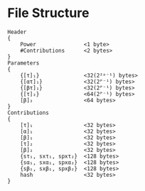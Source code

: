 # File Structure
    Header 
    {
        Power               <1 byte>
        #Contributions      <2 bytes>
    }
    Parameters
    {
        {[τ]₁}              <32(2²ᵖ⁻¹) bytes>
        {[ατ]₁}             <32(2ᴾ⁻¹) bytes>
        {[βτ]₁}             <32(2ᴾ⁻¹) bytes>
        {[τ]₂}              <64(2ᴾ⁻¹) bytes>
        [β]₂                <64 bytes>
    }
    Contributions
    {
        [τ]₁                <32 bytes>
        [α]₁                <32 bytes>
        [β]₁                <32 bytes>
        [τ]₂                <32 bytes>
        [β]₂                <32 bytes>
        {sτ₁, sxτ₁, spxτ₂}  <128 bytes>
        {sα₁, sxα₁, spxα₂}  <128 bytes>
        {sβ₁, sxβ₁, spxβ₂}  <128 bytes>
        hash                <32 bytes>
    }